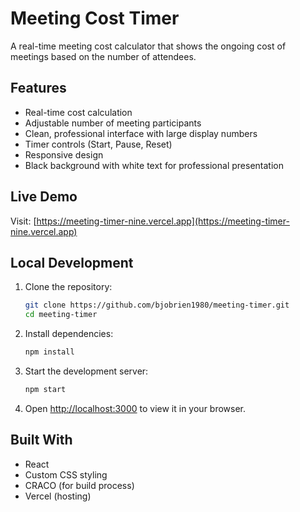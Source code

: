 # Meeting Cost Timer

A real-time meeting cost calculator that shows the ongoing cost of meetings based on the number of attendees.

## Features

- Real-time cost calculation
- Adjustable number of meeting participants  
- Clean, professional interface with large display numbers
- Timer controls (Start, Pause, Reset)
- Responsive design
- Black background with white text for professional presentation

## Live Demo

Visit: [https://meeting-timer-nine.vercel.app](https://meeting-timer-nine.vercel.app)

## Local Development

1. Clone the repository:
   ```bash
   git clone https://github.com/bjobrien1980/meeting-timer.git
   cd meeting-timer
   ```

2. Install dependencies:
   ```bash
   npm install
   ```

3. Start the development server:
   ```bash
   npm start
   ```

4. Open [http://localhost:3000](http://localhost:3000) to view it in your browser.

## Built With

- React
- Custom CSS styling
- CRACO (for build process)
- Vercel (hosting)
